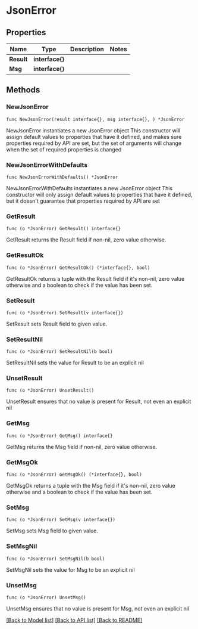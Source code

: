 # JsonError

## Properties

Name | Type | Description | Notes
------------ | ------------- | ------------- | -------------
**Result** | **interface{}** |  | 
**Msg** | **interface{}** |  | 

## Methods

### NewJsonError

`func NewJsonError(result interface{}, msg interface{}, ) *JsonError`

NewJsonError instantiates a new JsonError object
This constructor will assign default values to properties that have it defined,
and makes sure properties required by API are set, but the set of arguments
will change when the set of required properties is changed

### NewJsonErrorWithDefaults

`func NewJsonErrorWithDefaults() *JsonError`

NewJsonErrorWithDefaults instantiates a new JsonError object
This constructor will only assign default values to properties that have it defined,
but it doesn't guarantee that properties required by API are set

### GetResult

`func (o *JsonError) GetResult() interface{}`

GetResult returns the Result field if non-nil, zero value otherwise.

### GetResultOk

`func (o *JsonError) GetResultOk() (*interface{}, bool)`

GetResultOk returns a tuple with the Result field if it's non-nil, zero value otherwise
and a boolean to check if the value has been set.

### SetResult

`func (o *JsonError) SetResult(v interface{})`

SetResult sets Result field to given value.


### SetResultNil

`func (o *JsonError) SetResultNil(b bool)`

 SetResultNil sets the value for Result to be an explicit nil

### UnsetResult
`func (o *JsonError) UnsetResult()`

UnsetResult ensures that no value is present for Result, not even an explicit nil
### GetMsg

`func (o *JsonError) GetMsg() interface{}`

GetMsg returns the Msg field if non-nil, zero value otherwise.

### GetMsgOk

`func (o *JsonError) GetMsgOk() (*interface{}, bool)`

GetMsgOk returns a tuple with the Msg field if it's non-nil, zero value otherwise
and a boolean to check if the value has been set.

### SetMsg

`func (o *JsonError) SetMsg(v interface{})`

SetMsg sets Msg field to given value.


### SetMsgNil

`func (o *JsonError) SetMsgNil(b bool)`

 SetMsgNil sets the value for Msg to be an explicit nil

### UnsetMsg
`func (o *JsonError) UnsetMsg()`

UnsetMsg ensures that no value is present for Msg, not even an explicit nil

[[Back to Model list]](../README.md#documentation-for-models) [[Back to API list]](../README.md#documentation-for-api-endpoints) [[Back to README]](../README.md)


